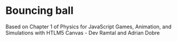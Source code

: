 # Bouncing ball

Based on Chapter 1 of Physics for JavaScript Games, Animation, and Simulations with HTLM5 Canvas - Dev Ramtal and Adrian Dobre
